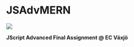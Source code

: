 # JSAdvMERN
<img src="https://christerholm.nu/wp-content/uploads/Fantatic4-3.png">

<b>JScript Advanced Final Assignment @ EC Växjö</b>

